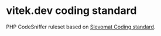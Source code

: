 # vitek.dev coding standard

PHP CodeSniffer ruleset based on [Slevomat Coding standard](https://github.com/slevomat/coding-standard).